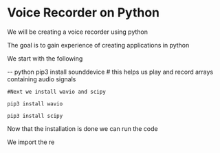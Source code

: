 # Voice Recorder on Python

We will be creating a voice recorder using python

The goal is to gain experience of creating applications in python

We start with the following

-- python
    pip3 install sounddevice # this helps us play and record arrays containing audio signals

    #Next we install wavio and scipy

    pip3 install wavio

    pip3 install scipy

Now that the installation is done we can run the code

We import the re

    